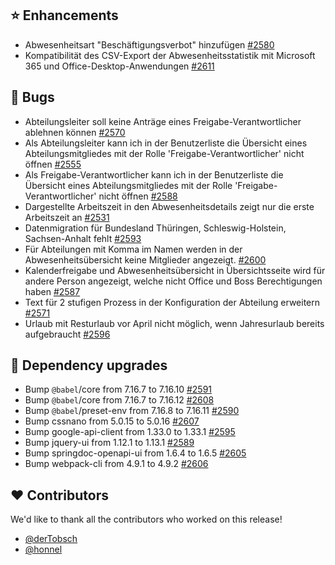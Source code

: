## ⭐ Enhancements

- Abwesenheitsart "Beschäftigungsverbot" hinzufügen [#2580](https://github.com/synyx/urlaubsverwaltung/issues/2580)
- Kompatibilität des CSV-Export der Abwesenheitsstatistik mit Microsoft 365 und Office-Desktop-Anwendungen [#2611](https://github.com/synyx/urlaubsverwaltung/issues/2611)

## 🐞 Bugs

- Abteilungsleiter soll keine Anträge eines Freigabe-Verantwortlicher ablehnen können [#2570](https://github.com/synyx/urlaubsverwaltung/issues/2570)
- Als Abteilungsleiter kann ich in der Benutzerliste die Übersicht eines Abteilungsmitgliedes mit der Rolle 'Freigabe-Verantwortlicher' nicht öffnen [#2555](https://github.com/synyx/urlaubsverwaltung/issues/2555)
- Als Freigabe-Verantwortlicher kann ich in der Benutzerliste die Übersicht eines Abteilungsmitgliedes mit der Rolle 'Freigabe-Verantwortlicher' nicht öffnen [#2588](https://github.com/synyx/urlaubsverwaltung/issues/2588)
- Dargestellte Arbeitszeit in den Abwesenheitsdetails zeigt nur die erste Arbeitszeit an  [#2531](https://github.com/synyx/urlaubsverwaltung/issues/2531)
- Datenmigration für Bundesland Thüringen, Schleswig-Holstein, Sachsen-Anhalt fehlt [#2593](https://github.com/synyx/urlaubsverwaltung/issues/2593)
- Für Abteilungen mit Komma im Namen werden in der Abwesenheitsübersicht keine Mitglieder angezeigt. [#2600](https://github.com/synyx/urlaubsverwaltung/issues/2600)
- Kalenderfreigabe und Abwesenheitsübersicht in Übersichtsseite wird für andere Person angezeigt, welche nicht Office und Boss Berechtigungen haben [#2587](https://github.com/synyx/urlaubsverwaltung/issues/2587)
- Text für 2 stufigen Prozess in der Konfiguration der Abteilung erweitern [#2571](https://github.com/synyx/urlaubsverwaltung/issues/2571)
- Urlaub mit Resturlaub vor April nicht möglich, wenn Jahresurlaub bereits aufgebraucht [#2596](https://github.com/synyx/urlaubsverwaltung/issues/2596)

## 🔨 Dependency upgrades

- Bump `@babel`/core from 7.16.7 to 7.16.10 [#2591](https://github.com/synyx/urlaubsverwaltung/pull/2591)
- Bump `@babel`/core from 7.16.7 to 7.16.12 [#2608](https://github.com/synyx/urlaubsverwaltung/pull/2608)
- Bump `@babel`/preset-env from 7.16.8 to 7.16.11 [#2590](https://github.com/synyx/urlaubsverwaltung/pull/2590)
- Bump cssnano from 5.0.15 to 5.0.16 [#2607](https://github.com/synyx/urlaubsverwaltung/pull/2607)
- Bump google-api-client from 1.33.0 to 1.33.1 [#2595](https://github.com/synyx/urlaubsverwaltung/pull/2595)
- Bump jquery-ui from 1.12.1 to 1.13.1 [#2589](https://github.com/synyx/urlaubsverwaltung/pull/2589)
- Bump springdoc-openapi-ui from 1.6.4 to 1.6.5 [#2605](https://github.com/synyx/urlaubsverwaltung/pull/2605)
- Bump webpack-cli from 4.9.1 to 4.9.2 [#2606](https://github.com/synyx/urlaubsverwaltung/pull/2606)

## ❤️ Contributors

We'd like to thank all the contributors who worked on this release!

- [@derTobsch](https://github.com/derTobsch)
- [@honnel](https://github.com/honnel)

